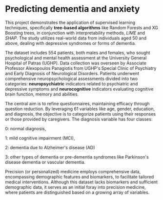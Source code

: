# Predicting dementia and anxiety
This project demonstrates the application of supervised learning techniques, specifically **tree-based algorithms** like Random Forests and XG Boosting trees, in conjunction with interpretability methods, *LIME* and *SHAP*. 
The study utilizes real-world data from individuals aged 50 and above, dealing with depressive syndromes or forms of dementia.

The dataset includes 554 patients, both males and females, who sought psychological and mental health assessment at the University General Hospital of Patras (UGHP).
Data collection was overseen by Associate Professor Alexopoulos Panagiotis from UGHP's Special Clinic of Psychiatry and Early Diagnosis of Neurological Disorders. 
Patients underwent comprehensive neuropsychological assessments divided into two categories: **neuropsychiatric** indicators related to psychiatric and depressive symptoms 
and **neurocognitive** indicators evaluating cognitive brain function, memory and abilities.


The central aim is to refine questionnaires, maintaining efficacy through question reduction. 
By leveraging 61 variables like age, gender, education, and diagnosis, the objective is to categorize patients using their responses or those provided by caregivers.
The diagnosis variable has four classes: 

0: normal diagnosis, 

1: mild cognitive impairment (MCI),

2: dementia due to Alzheimer's disease (AD)

3: other types of dementia or pre-dementia syndromes like Parkinson's disease dementia or vascular dementia.

Precision (or personalized) medicine employs comprehensive data, encompassing demographic features and biomarkers, to facilitate tailored medical interventions.
Although this dataset lacks biomarkers and sufficient demographic data, it serves as an initial foray into precision medicine, where patients are distinguished based on a growing array of variables.
